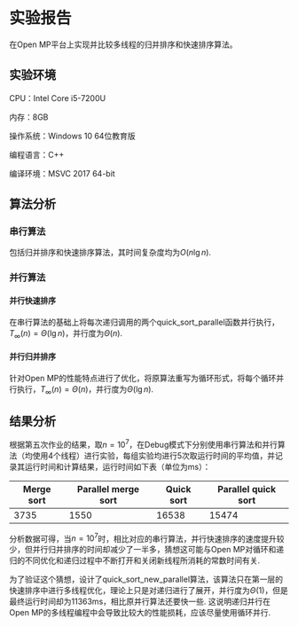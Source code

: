 # 实验报告

在Open MP平台上实现并比较多线程的归并排序和快速排序算法。

## 实验环境

CPU：Intel Core i5-7200U

内存：8GB

操作系统：Windows 10 64位教育版

编程语言：C++

编译环境：MSVC 2017 64-bit

## 算法分析
### 串行算法
包括归并排序和快速排序算法，其时间复杂度均为$O(n\lg n)$.

### 并行算法
#### 并行快速排序

在串行算法的基础上将每次递归调用的两个quick_sort_parallel函数并行执行，$T_\infty(n)=\Theta(\lg n)$，并行度为$\Theta(n)$.

#### 并行归并排序

针对Open MP的性能特点进行了优化，将原算法重写为循环形式，将每个循环并行执行，$T_\infty(n)=\Theta(n)$，并行度为$\Theta(\lg n)$.

## 结果分析
根据第五次作业的结果，取$n=10^7$，在Debug模式下分别使用串行算法和并行算法（均使用4个线程）进行实验，每组实验均进行5次取运行时间的平均值，并记录其运行时间和计算结果，运行时间如下表（单位为ms）：

| Merge sort | Parallel merge sort | Quick sort | Parallel quick sort |
| ---------- | ------------------- | ---------- | ------------------- |
| 3735       | 1550                | 16538      | 15474               |

分析数据可得，当$n=10^7$时，相比对应的串行算法，并行快速排序的速度提升较少，但并行归并排序的时间却减少了一半多，猜想这可能与Open MP对循环和递归的不同优化和递归过程中不断打开和关闭新线程所消耗的常数时间有关.

为了验证这个猜想，设计了quick_sort_new_parallel算法，该算法只在第一层的快速排序中进行多线程优化，理论上只是对递归进行了展开，并行度为$\Theta(1)$，但是最终运行时间却为11363ms，相比原并行算法还要快一些. 这说明递归并行在Open MP的多线程编程中会导致比较大的性能损耗，应该尽量使用循环并行.